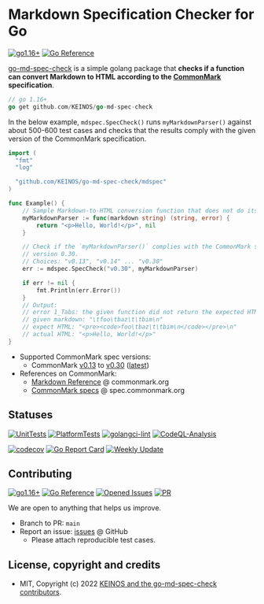 # Markdown Specification Checker for Go

[![go1.16+](https://img.shields.io/badge/Go-1.16+-blue?logo=go)](https://github.com/KEINOS/go-md-spec-check/blob/main/.github/workflows/unit-tests.yml#L81 "Supported versions")
[![Go Reference](https://pkg.go.dev/badge/github.com/KEINOS/go-md-spec-check.svg)](https://pkg.go.dev/github.com/KEINOS/go-md-spec-check/ "View document")

[go-md-spec-check](https://github.com/KEINOS/go-md-spec-check) is a simple golang package that **checks if a function can convert Markdown to HTML according to the [CommonMark](https://commonmark.org/) specification**.

```go
// go 1.16+
go get github.com/KEINOS/go-md-spec-check
```

In the below example, `mdspec.SpecCheck()` runs `myMarkdownParser()` against about 500-600 test cases and checks that the results comply with the given version of the CommonMark specification.

```go
import (
  "fmt"
  "log"

  "github.com/KEINOS/go-md-spec-check/mdspec"
)

func Example() {
    // Sample Markdown-to-HTML conversion function that does not do its job.
    myMarkdownParser := func(markdown string) (string, error) {
        return "<p>Hello, World!</p>", nil
    }

    // Check if the `myMarkdownParser()` complies with the CommonMark specification
    // version 0.30.
    // Choices: "v0.13", "v0.14" ... "v0.30"
    err := mdspec.SpecCheck("v0.30", myMarkdownParser)

    if err != nil {
        fmt.Println(err.Error())
    }
    // Output:
    // error 1_Tabs: the given function did not return the expected HTML result.
    // given markdown: "\tfoo\tbaz\t\tbim\n"
    // expect HTML: "<pre><code>foo\tbaz\t\tbim\n</code></pre>\n"
    // actual HTML: "<p>Hello, World!</p>"
}
```

- Supported CommonMark spec versions:
  - CommonMark [v0.13](https://spec.commonmark.org/0.13/) to [v0.30](https://spec.commonmark.org/0.30/) ([latest](https://spec.commonmark.org/current/))
- References on CommonMark:
  - [Markdown Reference](https://commonmark.org/help/) @ commonmark.org
  - [CommonMark specs](https://spec.commonmark.org/) @ spec.commonmark.org

## Statuses

[![UnitTests](https://github.com/KEINOS/go-md-spec-check/actions/workflows/unit-tests.yml/badge.svg)](https://github.com/KEINOS/go-md-spec-check/actions/workflows/unit-tests.yml)
[![PlatformTests](https://github.com/KEINOS/go-md-spec-check/actions/workflows/platform-tests.yml/badge.svg)](https://github.com/KEINOS/go-md-spec-check/actions/workflows/platform-tests.yml)
[![golangci-lint](https://github.com/KEINOS/go-md-spec-check/actions/workflows/golangci-lint.yml/badge.svg)](https://github.com/KEINOS/go-md-spec-check/actions/workflows/golangci-lint.yml)
[![CodeQL-Analysis](https://github.com/KEINOS/go-md-spec-check/actions/workflows/codeQL-analysis.yml/badge.svg)](https://github.com/KEINOS/go-md-spec-check/actions/workflows/codeQL-analysis.yml)

[![codecov](https://codecov.io/gh/KEINOS/go-md-spec-check/branch/main/graph/badge.svg?token=jW3haldEtr)](https://codecov.io/gh/KEINOS/go-md-spec-check)
[![Go Report Card](https://goreportcard.com/badge/github.com/KEINOS/go-md-spec-check)](https://goreportcard.com/report/github.com/KEINOS/go-md-spec-check)
[![Weekly Update](https://github.com/KEINOS/go-md-spec-check/actions/workflows/weekly-update.yml/badge.svg)](https://github.com/KEINOS/go-md-spec-check/actions/workflows/weekly-update.yml)

## Contributing

[![go1.16+](https://img.shields.io/badge/Go-1.16+-blue?logo=go)](https://github.com/KEINOS/go-md-spec-check/blob/main/.github/workflows/unit-tests.yml#L81 "Supported versions")
[![Go Reference](https://pkg.go.dev/badge/github.com/KEINOS/go-md-spec-check.svg)](https://pkg.go.dev/github.com/KEINOS/go-md-spec-check/ "View document")
[![Opened Issues](https://img.shields.io/github/issues/KEINOS/go-md-spec-check?color=lightblue&logo=github)](https://github.com/KEINOS/go-md-spec-check/issues "opened issues")
[![PR](https://img.shields.io/github/issues-pr/KEINOS/go-md-spec-check?color=lightblue&logo=github)](https://github.com/KEINOS/go-md-spec-check/pulls "Pull Requests")

We are open to anything that helps us improve.

- Branch to PR: `main`
- Report an issue: [issues](https://github.com/KEINOS/go-md-spec-check/issues) @ GitHub
  - Please attach reproducible test cases.

## License, copyright and credits

- MIT, Copyright (c) 2022 [KEINOS and the go-md-spec-check contributors](https://github.com/KEINOS/go-md-spec-check/graphs/contributors).
